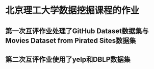 # 北京理工大学数据挖掘课程的作业
## 第一次互评作业处理了GitHub Dataset数据集与Movies Dataset from Pirated Sites数据集
## 第二次互评作业使用了yelp和DBLP数据集
